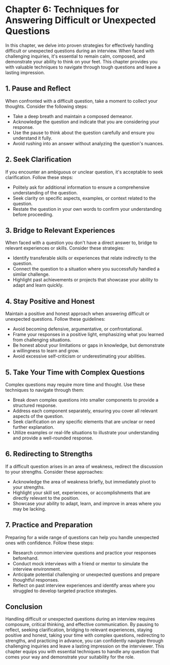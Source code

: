 Chapter 6: Techniques for Answering Difficult or Unexpected Questions
=====================================================================

In this chapter, we delve into proven strategies for effectively handling difficult or unexpected questions during an interview. When faced with challenging inquiries, it's essential to remain calm, composed, and demonstrate your ability to think on your feet. This chapter provides you with valuable techniques to navigate through tough questions and leave a lasting impression.

**1. Pause and Reflect**
------------------------

When confronted with a difficult question, take a moment to collect your thoughts. Consider the following steps:

* Take a deep breath and maintain a composed demeanor.
* Acknowledge the question and indicate that you are considering your response.
* Use the pause to think about the question carefully and ensure you understand it fully.
* Avoid rushing into an answer without analyzing the question's nuances.

**2. Seek Clarification**
-------------------------

If you encounter an ambiguous or unclear question, it's acceptable to seek clarification. Follow these steps:

* Politely ask for additional information to ensure a comprehensive understanding of the question.
* Seek clarity on specific aspects, examples, or context related to the question.
* Restate the question in your own words to confirm your understanding before proceeding.

**3. Bridge to Relevant Experiences**
-------------------------------------

When faced with a question you don't have a direct answer to, bridge to relevant experiences or skills. Consider these strategies:

* Identify transferable skills or experiences that relate indirectly to the question.
* Connect the question to a situation where you successfully handled a similar challenge.
* Highlight past achievements or projects that showcase your ability to adapt and learn quickly.

**4. Stay Positive and Honest**
-------------------------------

Maintain a positive and honest approach when answering difficult or unexpected questions. Follow these guidelines:

* Avoid becoming defensive, argumentative, or confrontational.
* Frame your responses in a positive light, emphasizing what you learned from challenging situations.
* Be honest about your limitations or gaps in knowledge, but demonstrate a willingness to learn and grow.
* Avoid excessive self-criticism or underestimating your abilities.

**5. Take Your Time with Complex Questions**
--------------------------------------------

Complex questions may require more time and thought. Use these techniques to navigate through them:

* Break down complex questions into smaller components to provide a structured response.
* Address each component separately, ensuring you cover all relevant aspects of the question.
* Seek clarification on any specific elements that are unclear or need further explanation.
* Utilize examples or real-life situations to illustrate your understanding and provide a well-rounded response.

**6. Redirecting to Strengths**
-------------------------------

If a difficult question arises in an area of weakness, redirect the discussion to your strengths. Consider these approaches:

* Acknowledge the area of weakness briefly, but immediately pivot to your strengths.
* Highlight your skill set, experiences, or accomplishments that are directly relevant to the position.
* Showcase your ability to adapt, learn, and improve in areas where you may be lacking.

**7. Practice and Preparation**
-------------------------------

Preparing for a wide range of questions can help you handle unexpected ones with confidence. Follow these steps:

* Research common interview questions and practice your responses beforehand.
* Conduct mock interviews with a friend or mentor to simulate the interview environment.
* Anticipate potential challenging or unexpected questions and prepare thoughtful responses.
* Reflect on past interview experiences and identify areas where you struggled to develop targeted practice strategies.

**Conclusion**
--------------

Handling difficult or unexpected questions during an interview requires composure, critical thinking, and effective communication. By pausing to reflect, seeking clarification, bridging to relevant experiences, staying positive and honest, taking your time with complex questions, redirecting to strengths, and practicing in advance, you can confidently navigate through challenging inquiries and leave a lasting impression on the interviewer. This chapter equips you with essential techniques to handle any question that comes your way and demonstrate your suitability for the role.
